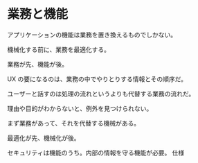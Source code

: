 # 業務と機能

アプリケーションの機能は業務を置き換えるものでしかない。

機械化する前に、業務を最適化する。

業務が先、機能が後。

UX の要になるのは、業務の中でやりとりする情報とその順序だ。

ユーザーと話すのは処理の流れというよりも代替する業務の流れだ。

理由や目的がわからないと、例外を見つけられない。

まず業務があって、それを代替する機械がある。

最適化が先、機械化が後。

セキュリティは機能のうち。内部の情報を守る機能が必要。
仕様

